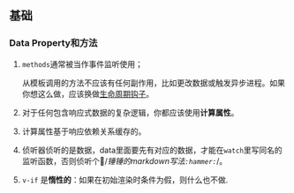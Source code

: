 ## 基础

### Data Property和方法

1. `methods`通常被当作事件监听使用；

   从模板调用的方法不应该有任何副作用，比如更改数据或触发异步进程。如果你想这么做，应该换做[生命周期钩子](https://v3.cn.vuejs.org/guide/instance.html#生命周期钩子)。

2. 对于任何包含响应式数据的复杂逻辑，你都应该使用**计算属性**。

3. 计算属性基于响应依赖关系缓存的。

4. 侦听器侦听的是数据，data里面要先有对应的数据，才能在`watch`里写同名的监听函数，否则侦听个:hammer:/*锤锤的markdown写法`:hammer:`*/。

5. `v-if` 是**惰性的**：如果在初始渲染时条件为假，则什么也不做.